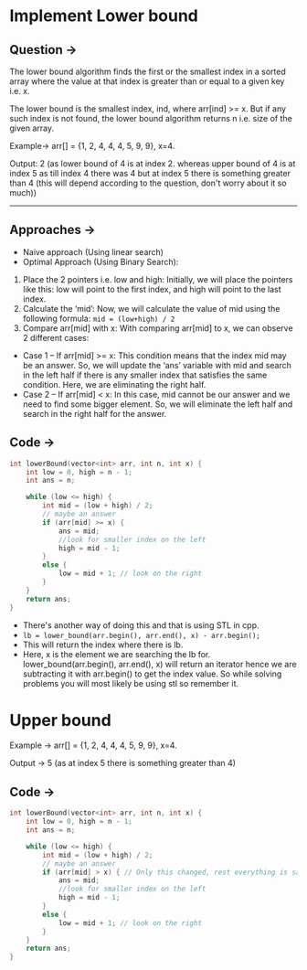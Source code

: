 # Implement Lower bound
## Question -> 
The lower bound algorithm finds the first or the smallest index in a sorted array where the value at that index is greater than or equal to a given key i.e. x.

The lower bound is the smallest index, ind, where arr[ind] >= x. But if any such index is not found, the lower bound algorithm returns n i.e. size of the given array.

Example-> arr[] = {1, 2, 4, 4, 4, 5, 9, 9}, x=4.

Output: 2 (as lower bound of 4 is at index 2. whereas upper bound of 4 is at index 5 as till index 4 there was 4 but at index 5 there is something greater than 4 (this will depend according to the question, don't worry about it so much))

---
## Approaches ->
- Naive approach (Using linear search)
- Optimal Approach (Using Binary Search): 
1. Place the 2 pointers i.e. low and high: Initially, we will place the pointers like this: low will point to the first index, and high will point to the last index.
2. Calculate the ‘mid’: Now, we will calculate the value of mid using the following formula:
`mid = (low+high) / 2`
3. Compare arr[mid] with x: With comparing arr[mid] to x, we can observe 2 different cases:
-  Case 1 – If arr[mid] >= x: This condition means that the index mid may be an answer. So, we will update the ‘ans’ variable with mid and search in the left half if there is any smaller index that satisfies the same condition. Here, we are eliminating the right half.
-  Case 2 – If arr[mid] < x: In this case, mid cannot be our answer and we need to find some bigger element. So, we will eliminate the left half and search in the right half for the answer.

## Code ->
```cpp
int lowerBound(vector<int> arr, int n, int x) {
    int low = 0, high = n - 1;
    int ans = n;

    while (low <= high) {
        int mid = (low + high) / 2;
        // maybe an answer
        if (arr[mid] >= x) {
            ans = mid;
            //look for smaller index on the left
            high = mid - 1;
        }
        else {
            low = mid + 1; // look on the right
        }
    }
    return ans;
}
```
- There's another way of doing this and that is using STL in cpp. 
- `lb = lower_bound(arr.begin(), arr.end(), x) - arr.begin();`
- This will return the index where there is lb.
- Here, x is the element we are searching the lb for. lower_bound(arr.begin(), arr.end(), x) will return an iterator hence we are subtracting it with arr.begin() to get the index value. So while solving problems you will most likely be using stl so remember it.

# Upper bound
Example -> arr[] = {1, 2, 4, 4, 4, 5, 9, 9}, x=4.

Output -> 5 (as at index 5 there is something greater than 4)

## Code ->
```cpp
int lowerBound(vector<int> arr, int n, int x) {
    int low = 0, high = n - 1;
    int ans = n;

    while (low <= high) {
        int mid = (low + high) / 2;
        // maybe an answer
        if (arr[mid] > x) { // Only this changed, rest everything is same as the code of lower bound
            ans = mid;
            //look for smaller index on the left
            high = mid - 1;
        }
        else {
            low = mid + 1; // look on the right
        }
    }
    return ans;
}
```